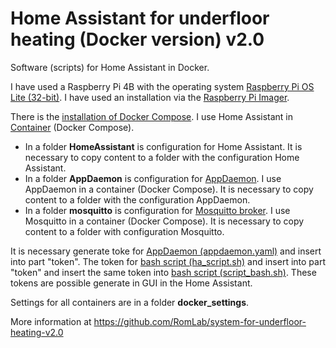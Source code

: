 # Home Assistant for underfloor heating (Docker version) v2.0
Software (scripts) for Home Assistant in Docker.

I have used a Raspberry Pi 4B with the operating system [Raspberry Pi OS Lite (32-bit)](https://www.raspberrypi.com/software/operating-systems/). I have used an installation via the [Raspberry Pi Imager](https://www.raspberrypi.com/software/).

There is the [installation of Docker Compose](https://dev.to/elalemanyo/how-to-install-docker-and-docker-compose-on-raspberry-pi-1mo). I use Home Assistant in [Container](https://www.home-assistant.io/installation/raspberrypi#docker-compose) (Docker Compose). 

- In a folder **HomeAssistant** is configuration for Home Assistant. It is necessary to copy content to a folder with the configuration Home Assistant.
- In a folder **AppDaemon** is configuration for [AppDaemon](https://appdaemon.readthedocs.io/en/latest/). I use AppDaemon in a container (Docker Compose). It is necessary to copy content to a folder with the configuration AppDaemon.
- In a folder **mosquitto** is configuration for [Mosquitto broker](https://mosquitto.org/). I use Mosquitto in a container (Docker Compose). It is necessary to copy content to a folder with configuration Mosquitto.

It is necessary generate toke for [AppDaemon (appdaemon.yaml)](AppDaemon/appdaemon.yaml) and insert into part "token". The token for [bash script (ha_script.sh)](bash_scripts/ha_script.sh) and insert into part "token" and insert the same token into [bash script (script_bash.sh)](HomeAssistant/shell_command/script_bash.sh). These tokens are possible generate in GUI in the Home Assistant.

Settings for all containers are in a folder **docker_settings**.


More information at https://github.com/RomLab/system-for-underfloor-heating-v2.0
